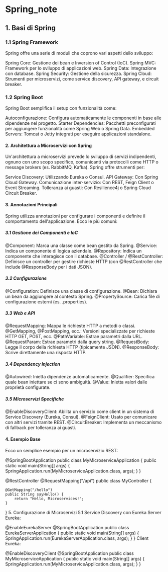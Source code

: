 # Spring_note


## 1. Basi di Spring
### 1.1 Spring Framework
Spring offre una serie di moduli che coprono vari aspetti dello sviluppo:

Spring Core: Gestione dei bean e Inversion of Control (IoC).
Spring MVC: Framework per lo sviluppo di applicazioni web.
Spring Data: Integrazione con database.
Spring Security: Gestione della sicurezza.
Spring Cloud: Strumenti per microservizi, come service discovery, API gateway, e circuit breaker.
### 1.2 Spring Boot
Spring Boot semplifica il setup con funzionalità come:

Autoconfigurazione: Configura automaticamente le componenti in base alle dipendenze nel progetto.
Starter Dependencies: Pacchetti preconfigurati per aggiungere funzionalità come Spring Web o Spring Data.
Embedded Servers: Tomcat o Jetty integrati per eseguire applicazioni standalone.
#### 2. Architettura a Microservizi con Spring
Un'architettura a microservizi prevede lo sviluppo di servizi indipendenti, ognuno con uno scopo specifico, comunicanti via protocolli come HTTP o message brokers (es. RabbitMQ, Kafka). Spring offre strumenti per:

Service Discovery: Utilizzando Eureka o Consul.
API Gateway: Con Spring Cloud Gateway.
Comunicazione inter-servizio: Con REST, Feign Client o Event Streaming.
Tolleranza ai guasti: Con Resilience4j o Spring Cloud Circuit Breaker.
#### 3. Annotazioni Principali
Spring utilizza annotazioni per configurare i componenti e definire il comportamento dell'applicazione. Ecco le più comuni:

##### 3.1 Gestione dei Componenti e IoC
@Component: Marca una classe come bean gestito da Spring.
@Service: Indica un componente di logica aziendale.
@Repository: Indica un componente che interagisce con il database.
@Controller / @RestController: Definisce un controller per gestire richieste HTTP (con @RestController che include @ResponseBody per i dati JSON).
##### 3.2 Configurazione
@Configuration: Definisce una classe di configurazione.
@Bean: Dichiara un bean da aggiungere al contesto Spring.
@PropertySource: Carica file di configurazione esterni (es. .properties).
##### 3.3 Web e API
@RequestMapping: Mappa le richieste HTTP a metodi o classi.
@GetMapping, @PostMapping, ecc.: Versioni specializzate per richieste HTTP GET, POST, ecc.
@PathVariable: Estrae parametri dalla URL.
@RequestParam: Estrae parametri dalla query string.
@RequestBody: Legge il corpo della richiesta HTTP (tipicamente JSON).
@ResponseBody: Scrive direttamente una risposta HTTP.
##### 3.4 Dependency Injection
@Autowired: Inietta dipendenze automaticamente.
@Qualifier: Specifica quale bean iniettare se ci sono ambiguità.
@Value: Inietta valori dalle proprietà configurate.
##### 3.5 Microservizi Specifiche
@EnableDiscoveryClient: Abilita un servizio come client in un sistema di Service Discovery (Eureka, Consul).
@FeignClient: Usato per comunicare con altri servizi tramite REST.
@CircuitBreaker: Implementa un meccanismo di fallback per tolleranza ai guasti.
#### 4. Esempio Base
Ecco un semplice esempio per un microservizio REST:

@SpringBootApplication
public class MyMicroserviceApplication {
    public static void main(String[] args) {
        SpringApplication.run(MyMicroserviceApplication.class, args);
    }
}

@RestController
@RequestMapping("/api")
public class MyController {

    @GetMapping("/hello")
    public String sayHello() {
        return "Hello, Microservices!";
    }
}
5. Configurazione di Microservizi
5.1 Service Discovery con Eureka
Server Eureka:

@EnableEurekaServer
@SpringBootApplication
public class EurekaServerApplication {
    public static void main(String[] args) {
        SpringApplication.run(EurekaServerApplication.class, args);
    }
}
Client Eureka:

@EnableDiscoveryClient
@SpringBootApplication
public class MyMicroserviceApplication {
    public static void main(String[] args) {
        SpringApplication.run(MyMicroserviceApplication.class, args);
    }
}
